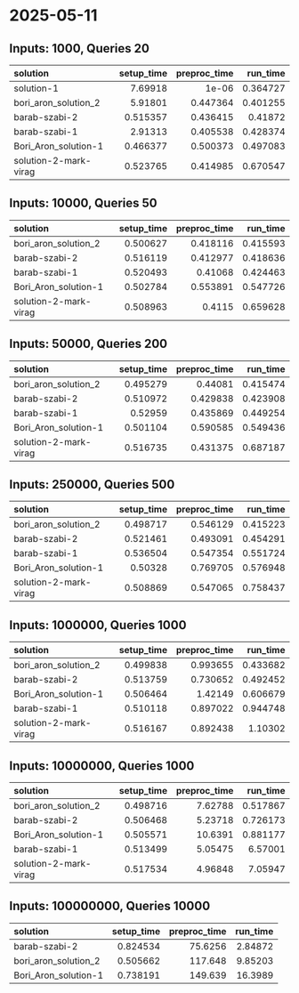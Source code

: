 # 2025-05-11

## Inputs: 1000, Queries 20

| solution              |   setup_time |   preproc_time |   run_time |
|:----------------------|-------------:|---------------:|-----------:|
| solution-1            |     7.69918  |       1e-06    |   0.364727 |
| bori_aron_solution_2  |     5.91801  |       0.447364 |   0.401255 |
| barab-szabi-2         |     0.515357 |       0.436415 |   0.41872  |
| barab-szabi-1         |     2.91313  |       0.405538 |   0.428374 |
| Bori_Aron_solution-1  |     0.466377 |       0.500373 |   0.497083 |
| solution-2-mark-virag |     0.523765 |       0.414985 |   0.670547 |

## Inputs: 10000, Queries 50

| solution              |   setup_time |   preproc_time |   run_time |
|:----------------------|-------------:|---------------:|-----------:|
| bori_aron_solution_2  |     0.500627 |       0.418116 |   0.415593 |
| barab-szabi-2         |     0.516119 |       0.412977 |   0.418636 |
| barab-szabi-1         |     0.520493 |       0.41068  |   0.424463 |
| Bori_Aron_solution-1  |     0.502784 |       0.553891 |   0.547726 |
| solution-2-mark-virag |     0.508963 |       0.4115   |   0.659628 |

## Inputs: 50000, Queries 200

| solution              |   setup_time |   preproc_time |   run_time |
|:----------------------|-------------:|---------------:|-----------:|
| bori_aron_solution_2  |     0.495279 |       0.44081  |   0.415474 |
| barab-szabi-2         |     0.510972 |       0.429838 |   0.423908 |
| barab-szabi-1         |     0.52959  |       0.435869 |   0.449254 |
| Bori_Aron_solution-1  |     0.501104 |       0.590585 |   0.549436 |
| solution-2-mark-virag |     0.516735 |       0.431375 |   0.687187 |

## Inputs: 250000, Queries 500

| solution              |   setup_time |   preproc_time |   run_time |
|:----------------------|-------------:|---------------:|-----------:|
| bori_aron_solution_2  |     0.498717 |       0.546129 |   0.415223 |
| barab-szabi-2         |     0.521461 |       0.493091 |   0.454291 |
| barab-szabi-1         |     0.536504 |       0.547354 |   0.551724 |
| Bori_Aron_solution-1  |     0.50328  |       0.769705 |   0.576948 |
| solution-2-mark-virag |     0.508869 |       0.547065 |   0.758437 |

## Inputs: 1000000, Queries 1000

| solution              |   setup_time |   preproc_time |   run_time |
|:----------------------|-------------:|---------------:|-----------:|
| bori_aron_solution_2  |     0.499838 |       0.993655 |   0.433682 |
| barab-szabi-2         |     0.513759 |       0.730652 |   0.492452 |
| Bori_Aron_solution-1  |     0.506464 |       1.42149  |   0.606679 |
| barab-szabi-1         |     0.510118 |       0.897022 |   0.944748 |
| solution-2-mark-virag |     0.516167 |       0.892438 |   1.10302  |

## Inputs: 10000000, Queries 1000

| solution              |   setup_time |   preproc_time |   run_time |
|:----------------------|-------------:|---------------:|-----------:|
| bori_aron_solution_2  |     0.498716 |        7.62788 |   0.517867 |
| barab-szabi-2         |     0.506468 |        5.23718 |   0.726173 |
| Bori_Aron_solution-1  |     0.505571 |       10.6391  |   0.881177 |
| barab-szabi-1         |     0.513499 |        5.05475 |   6.57001  |
| solution-2-mark-virag |     0.517534 |        4.96848 |   7.05947  |

## Inputs: 100000000, Queries 10000

| solution             |   setup_time |   preproc_time |   run_time |
|:---------------------|-------------:|---------------:|-----------:|
| barab-szabi-2        |     0.824534 |        75.6256 |    2.84872 |
| bori_aron_solution_2 |     0.505662 |       117.648  |    9.85203 |
| Bori_Aron_solution-1 |     0.738191 |       149.639  |   16.3989  |